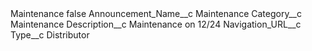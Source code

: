 <?xml version="1.0" encoding="UTF-8"?>
<CustomMetadata xmlns="http://soap.sforce.com/2006/04/metadata" xmlns:xsi="http://www.w3.org/2001/XMLSchema-instance" xmlns:xsd="http://www.w3.org/2001/XMLSchema">
    <label>Maintenance</label>
    <protected>false</protected>
    <values>
        <field>Announcement_Name__c</field>
        <value xsi:type="xsd:string">Maintenance</value>
    </values>
    <values>
        <field>Category__c</field>
        <value xsi:type="xsd:string">Maintenance</value>
    </values>
    <values>
        <field>Description__c</field>
        <value xsi:type="xsd:string">Maintenance on 12/24</value>
    </values>
    <values>
        <field>Navigation_URL__c</field>
        <value xsi:nil="true"/>
    </values>
    <values>
        <field>Type__c</field>
        <value xsi:type="xsd:string">Distributor</value>
    </values>
</CustomMetadata>
